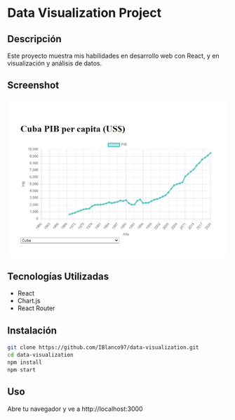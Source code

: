 # Data Visualization Project

## Descripción
Este proyecto muestra mis habilidades en desarrollo web con React, y en visualización y análisis de datos.

## Screenshot
![Captura de pantalla](/screenshot.png)

## Tecnologías Utilizadas
- React
- Chart.js
- React Router

## Instalación
```bash
git clone https://github.com/IBlanco97/data-visualization.git
cd data-visualization
npm install
npm start
```
## Uso
Abre tu navegador y ve a http://localhost:3000
